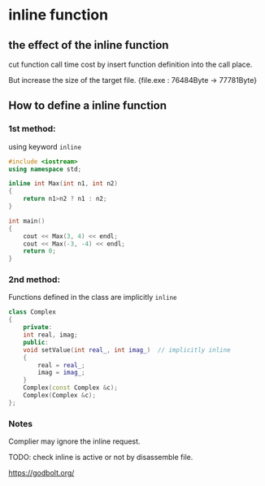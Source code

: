 # inline function

## the effect of the inline function

cut function call time cost by insert function definition into the call place.

But increase the size of the target file. {file.exe : 76484Byte -> 77781Byte}

## How to define a inline function

### 1st method:

using keyword `inline`

```cpp
#include <iostream>
using namespace std;

inline int Max(int n1, int n2)
{
    return n1>n2 ? n1 : n2;
}

int main() 
{
    cout << Max(3, 4) << endl;
    cout << Max(-3, -4) << endl;
    return 0;
}
```

### 2nd method:

Functions defined in the class are implicitly `inline`

```cpp
class Complex
{
    private:
    int real, imag;
    public:
    void setValue(int real_, int imag_)  // implicitly inline
    {
        real = real_;
        imag = imag_;
    }
    Complex(const Complex &c);
    Complex(Complex &c);
};
```

### Notes

Complier may ignore the inline request.

TODO: check inline is active or not by disassemble file.

https://godbolt.org/

